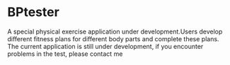 # BPtester
A special physical exercise application under development.Users develop different fitness plans for different body parts and complete these plans. The current application is still under development, if you encounter problems in the test, please contact me
